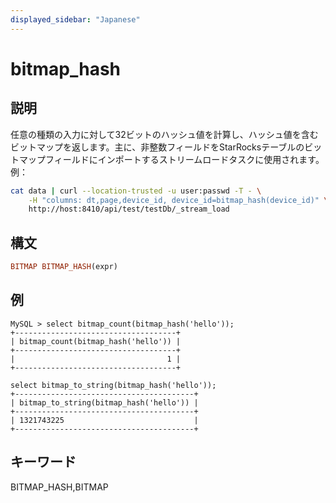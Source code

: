 ```yaml
---
displayed_sidebar: "Japanese"
---
```


# bitmap_hash

## 説明

任意の種類の入力に対して32ビットのハッシュ値を計算し、ハッシュ値を含むビットマップを返します。主に、非整数フィールドをStarRocksテーブルのビットマップフィールドにインポートするストリームロードタスクに使用されます。例：

```bash
cat data | curl --location-trusted -u user:passwd -T - \
    -H "columns: dt,page,device_id, device_id=bitmap_hash(device_id)" \
    http://host:8410/api/test/testDb/_stream_load
```

## 構文

```Haskell
BITMAP BITMAP_HASH(expr)
```

## 例

```Plain Text
MySQL > select bitmap_count(bitmap_hash('hello'));
+------------------------------------+
| bitmap_count(bitmap_hash('hello')) |
+------------------------------------+
|                                  1 |
+------------------------------------+

select bitmap_to_string(bitmap_hash('hello'));
+----------------------------------------+
| bitmap_to_string(bitmap_hash('hello')) |
+----------------------------------------+
| 1321743225                             |
+----------------------------------------+
```

## キーワード

BITMAP_HASH,BITMAP